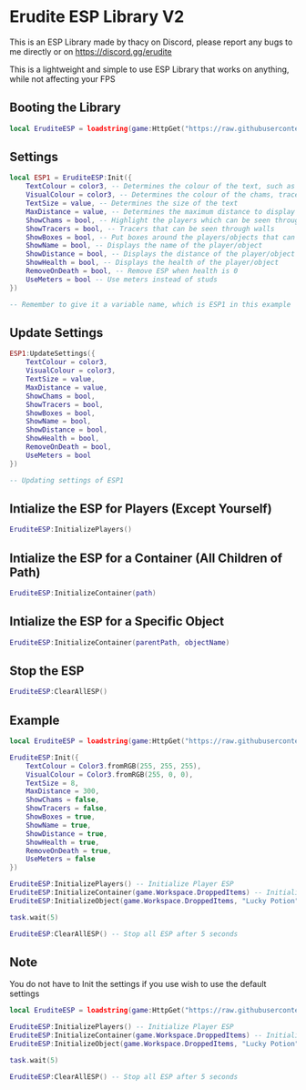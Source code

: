 # Erudite ESP Library V2
This is an ESP Library made by thacy on Discord, please report any bugs to me directly or on https://discord.gg/erudite

This is a lightweight and simple to use ESP Library that works on anything, while not affecting your FPS

## Booting the Library
```lua
local EruditeESP = loadstring(game:HttpGet("https://raw.githubusercontent.com/ThacG/EruditeHub/main/ESP/Library"))()
```
## Settings
```lua
local ESP1 = EruditeESP:Init({
    TextColour = color3, -- Determines the colour of the text, such as name, hp and distance
    VisualColour = color3, -- Determines the colour of the chams, tracers and box
    TextSize = value, -- Determines the size of the text
    MaxDistance = value, -- Determines the maximum distance to display the ESP (if you use studs, maximum will be studs, if you use meters, maximum will be meters)
    ShowChams = bool, -- Highlight the players which can be seen through walls
    ShowTracers = bool, -- Tracers that can be seen through walls
    ShowBoxes = bool, -- Put boxes around the players/objects that can be seen through walls
    ShowName = bool, -- Displays the name of the player/object
    ShowDistance = bool, -- Displays the distance of the player/object
    ShowHealth = bool, -- Displays the health of the player/object
    RemoveOnDeath = bool, -- Remove ESP when health is 0
    UseMeters = bool -- Use meters instead of studs
})

-- Remember to give it a variable name, which is ESP1 in this example
```

## Update Settings
```lua
ESP1:UpdateSettings({
    TextColour = color3,
    VisualColour = color3,
    TextSize = value,
    MaxDistance = value,
    ShowChams = bool,
    ShowTracers = bool,
    ShowBoxes = bool,
    ShowName = bool,
    ShowDistance = bool,
    ShowHealth = bool,
    RemoveOnDeath = bool,
    UseMeters = bool
})

-- Updating settings of ESP1
```

## Intialize the ESP for Players (Except Yourself)
```lua
EruditeESP:InitializePlayers()
```

## Intialize the ESP for a Container (All Children of Path)
```lua
EruditeESP:InitializeContainer(path)
```

## Intialize the ESP for a Specific Object
```lua
EruditeESP:InitializeContainer(parentPath, objectName)
```

## Stop the ESP
```lua
EruditeESP:ClearAllESP()
```

## Example
```lua
local EruditeESP = loadstring(game:HttpGet("https://raw.githubusercontent.com/ThacG/EruditeHub/main/ESP/Library"))()

EruditeESP:Init({
    TextColour = Color3.fromRGB(255, 255, 255),
    VisualColour = Color3.fromRGB(255, 0, 0),
    TextSize = 8,
    MaxDistance = 300,
    ShowChams = false,
    ShowTracers = false,
    ShowBoxes = true,
    ShowName = true,
    ShowDistance = true,
    ShowHealth = true,
    RemoveOnDeath = true,
    UseMeters = false
})

EruditeESP:InitializePlayers() -- Initialize Player ESP
EruditeESP:InitializeContainer(game.Workspace.DroppedItems) -- Initialize ESP for all objects inside of game.Workspace.DroppedItems
EruditeESP:InitializeObject(game.Workspace.DroppedItems, "Lucky Potion") -- Initialize the ESP for all objects named "Lucky Potion" inside of game.Workspace.DroppedItems

task.wait(5)

EruditeESP:ClearAllESP() -- Stop all ESP after 5 seconds
```

## Note
You do not have to Init the settings if you use wish to use the default settings
```lua
local EruditeESP = loadstring(game:HttpGet("https://raw.githubusercontent.com/ThacG/EruditeHub/main/ESP/Library"))()

EruditeESP:InitializePlayers() -- Initialize Player ESP
EruditeESP:InitializeContainer(game.Workspace.DroppedItems) -- Initialize ESP for all objects inside of game.Workspace.DroppedItems
EruditeESP:InitializeObject(game.Workspace.DroppedItems, "Lucky Potion") -- Initialize the ESP for all objects named "Lucky Potion" inside of game.Workspace.DroppedItems

task.wait(5)

EruditeESP:ClearAllESP() -- Stop all ESP after 5 seconds
```

